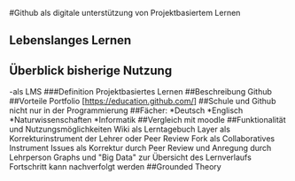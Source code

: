 #Github als digitale unterstützung von Projektbasiertem Lernen

## Lebenslanges Lernen
## Überblick bisherige Nutzung
  -als LMS
###Definition Projektbasiertes Lernen
##Beschreibung Github
##Vorteile Portfolio
[https://education.github.com/]
##Schule und Github
nicht nur in der Programmierung
##Fächer:
*Deutsch
*Englisch
*Naturwissenschaften
*Informatik
##Vergleich mit moodle
##Funktionalität und Nutzungsmöglichkeiten
  Wiki als Lerntagebuch
  Layer als Korrekturinstrument der Lehrer oder Peer Review
  Fork als Collaboratives Instrument
  Issues als Korrektur durch Peer Review und Anregung durch Lehrperson
  Graphs und "Big Data" zur Übersicht des Lernverlaufs
Fortschritt kann nachverfolgt werden
##Grounded Theory
